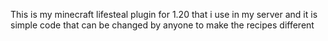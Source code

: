 This is my minecraft lifesteal plugin for 1.20 that i use in my server and it is simple code that can be changed by anyone to make the recipes different
